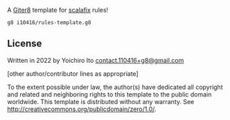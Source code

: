 A [Giter8][g8] template for [scalafix](https://scalacenter.github.io/scalafix/) rules!


```
g8 i10416/rules-template.g8
```

License
----------------
Written in 2022 by Yoichiro Ito contact.110416+g8@gmail.com

[other author/contributor lines as appropriate]

To the extent possible under law, the author(s) have dedicated all copyright and related
and neighboring rights to this template to the public domain worldwide.
This template is distributed without any warranty. See <http://creativecommons.org/publicdomain/zero/1.0/>.

[g8]: http://www.foundweekends.org/giter8/
